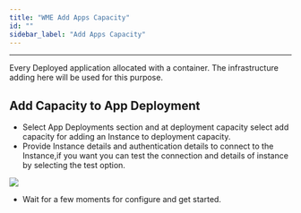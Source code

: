 ```yaml
---
title: "WME Add Apps Capacity"
id: ""
sidebar_label: "Add Apps Capacity"
---
```

---

Every Deployed application allocated with a container. The infrastructure adding here will be used for this purpose. 

## Add Capacity to App Deployment

- Select App Deployments section and at deployment capacity select add capacity for adding an Instance to deployment capacity.
- Provide Instance details and authentication details to connect to the Instance,if you want you can test the connection and details of instance by selecting the test option.

[![](/learn/assets/wme-setup/configuring-wme/app-deployment-capacity.jpg)](/learn/assets/wme-setup/configuring-wme/app-deployment-capacity.jpg)

- Wait for a few moments for configure and get started.
